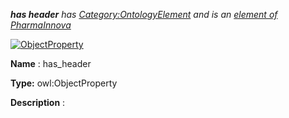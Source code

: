 ___has header__ 
 has
 [Category:OntologyElement](../../Category/OntologyElement "Category:OntologyElement") 
 and is an
 [element of](../../Property/ElementOf "Property:ElementOf") 
[PharmaInnova](../../Submissions/PharmaInnova "Submissions:PharmaInnova")_




  





[![ObjectProperty](../../images/thumb/c/c3/ObjectProperty.gif/45px-ObjectProperty.gif)](../../Image/ObjectProperty.gif "ObjectProperty")


__Name__ 
 : has\_header
 



__Type:__ 
 owl:ObjectProperty
 



__Description__ 
 :
